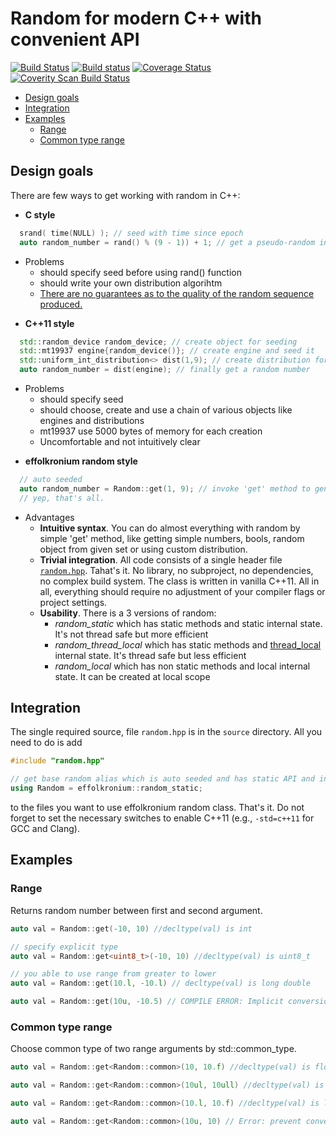 # Random for modern C++ with convenient API
[![Build Status](https://travis-ci.org/effolkronium/random.svg?branch=develop)](https://travis-ci.org/effolkronium/random)
[![Build status](https://ci.appveyor.com/api/projects/status/vq1kodqqxwx16rfv/branch/develop?svg=true)](https://ci.appveyor.com/project/effolkronium/random/branch/develop)
[![Coverage Status](https://coveralls.io/repos/github/effolkronium/random/badge.svg?branch=develop)](https://coveralls.io/github/effolkronium/random?branch=develop)
<a href="https://scan.coverity.com/projects/effolkronium-random">
  <img alt="Coverity Scan Build Status"
       src="https://scan.coverity.com/projects/12707/badge.svg"/>
</a>
- [Design goals](#design-goals)
- [Integration](#integration)
- [Examples](#examples)
  - [Range](#range)
  - [Common type range](#common-type-range)
## Design goals
There are few ways to get working with random in C++:
- **C style**
```cpp
  srand( time(NULL) ); // seed with time since epoch
  auto random_number = rand() % (9 - 1)) + 1; // get a pseudo-random integer between 1 and 9
```
* Problems
  * should specify seed before using rand() function
  * should write your own distribution algorihtm
  * [There are no guarantees as to the quality of the random sequence produced.](http://en.cppreference.com/w/cpp/numeric/random/rand#Notes)
- **C++11 style**
```cpp
  std::random_device random_device; // create object for seeding
  std::mt19937 engine{random_device()}; // create engine and seed it
  std::uniform_int_distribution<> dist(1,9); // create distribution for integers with [1, 9] range
  auto random_number = dist(engine); // finally get a random number
```
* Problems
  * should specify seed
  * should choose, create and use a chain of various objects like engines and distributions
  * mt19937 use 5000 bytes of memory for each creation
  * Uncomfortable and not intuitively clear
- **effolkronium random style**
```cpp
  // auto seeded
  auto random_number = Random::get(1, 9); // invoke 'get' method to generate  a pseudo-random integer between 1 and 9
  // yep, that's all.
```
* Advantages
  * **Intuitive syntax**. You can do almost everything with random by simple 'get' method, like getting simple numbers, bools, random object from given set or using custom distribution.
  * **Trivial integration**. All code consists of a single header file [`random.hpp`](https://github.com/effolkronium/random/blob/develop/source/random.hpp). Tahat's it. No library, no subproject, no dependencies, no complex build system. The class is written in vanilla C++11. All in all, everything should require no adjustment of your compiler flags or project settings.
  * **Usability**. There is a 3 versions of random: 
    * *random_static* which has static methods and static internal state. It's not thread safe but more efficient
    * *random_thread_local* which has static methods and [thread_local](http://en.cppreference.com/w/cpp/keyword/thread_local) internal state. It's thread safe but less efficient
    * *random_local* which has non static methods and local internal state. It can be created at local scope
## Integration
The single required source, file `random.hpp` is in the `source` directory.
All you need to do is add
```cpp
#include "random.hpp"

// get base random alias which is auto seeded and has static API and internal state
using Random = effolkronium::random_static;
```
to the files you want to use effolkronium random class. That's it. Do not forget to set the necessary switches to enable C++11 (e.g., `-std=c++11` for GCC and Clang).
## Examples
### Range
Returns random number between first and second argument.
```cpp
auto val = Random::get(-10, 10) //decltype(val) is int
```
```cpp
// specify explicit type
auto val = Random::get<uint8_t>(-10, 10) //decltype(val) is uint8_t
```
```cpp
// you able to use range from greater to lower
auto val = Random::get(10.l, -10.l) // decltype(val) is long double
```
```cpp
auto val = Random::get(10u, -10.5) // COMPILE ERROR: Implicit conversions are not allowed here.
```
### Common type range
Choose common type of two range arguments by std::common_type.
```cpp
auto val = Random::get<Random::common>(10, 10.f) //decltype(val) is float
```
```cpp
auto val = Random::get<Random::common>(10ul, 10ull) //decltype(val) is unsigned long long
```
```cpp
auto val = Random::get<Random::common>(10.l, 10.f) //decltype(val) is long double
```
```cpp
auto val = Random::get<Random::common>(10u, 10) // Error: prevent conversion from signed to unsigned
```
